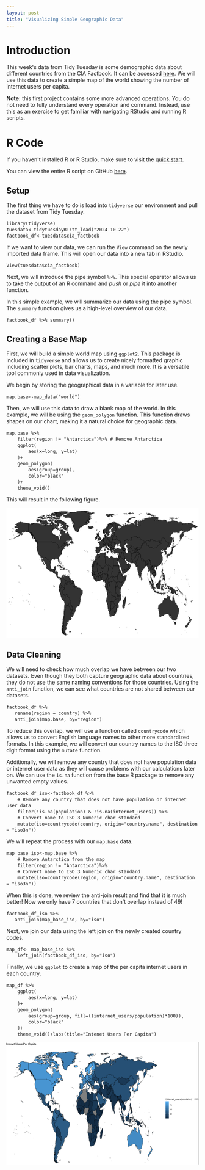 ```yaml
---
layout: post
title: "Visualizing Simple Geographic Data"
---
```


# Introduction

This week's data from Tidy Tuesday is some demographic data about different
countries from the CIA Factbook. It can be accessed 
[here](https://github.com/rfordatascience/tidytuesday/blob/master/data/2024/2024-10-22/readme.md).
We will use this data to create a simple map of the world showing the number of 
internet users per capita.

**Note:** this first project contains some more advanced operations. You do not
need to fully understand every operation and command. Instead, use this as an
exercise to get familiar with navigating RStudio and running R scripts. 

# R Code

If you haven't installed R or R Studio, make sure to visit the 
[quick start](/quickstart.html).

You can view the entire R script on GitHub [here](https://github.com/Koshkov/r-for-info-studies/blob/main/activites/week2.R).

## Setup 

The first thing we have to do is load into `tidyverse` our environment and 
pull the dataset from Tidy Tuesday. 

```
library(tidyverse)
tuesdata<-tidytuesdayR::tt_load("2024-10-22") 
factbook_df<-tuesdata$cia_factbook
```
If we want to view our data, we can run the `View` command on the newly imported 
data frame. This will open our data into a new tab in RStudio. 
```
View(tuesdata$cia_factbook)
```

Next, we will introduce the pipe symbol `%>%`. This special operator allows us
to take the output of an R command and *push* or *pipe* it into another function.

In this simple example, we will summarize our data using the pipe symbol. 
The `summary` function gives us a high-level overview of our data.
```
factbook_df %>% summary()
```

## Creating a Base Map

First, we will build a simple world map using `ggplot2`. This package is 
included in `tidyverse` and allows us to create nicely formatted graphic including
scatter plots, bar charts, maps, and much more. It is a versatile tool commonly 
used in data visualization.

We begin by storing the geographical data  in a variable for later use.
```
map.base<-map_data("world") 
```
Then, we will use this data to draw a blank map of the world.
In this example, we will be using the `geom_polygon` function. This function 
draws shapes on our chart, making it a natural choice for geographic data.
```
map.base %>% 
    filter(region != "Antarctica")%>% # Remove Antarctica 
    ggplot(
        aes(x=long, y=lat)
    )+
    geom_polygon(
        aes(group=group),
        color="black"
    )+
    theme_void()
```

This will result in the following figure.

![](/img/world-blank.png)

## Data Cleaning

We will need to check how much overlap we have between our two datasets. Even
though they both capture geographic data about countries, they do not use the 
same naming conventions for those countries. Using the `anti_join` function, we
can see what countries are not shared between our datasets.
```
factbook_df %>% 
   rename(region = country) %>%
   anti_join(map.base, by="region")
```
To reduce this overlap, we will use a function called `countrycode` which 
allows us to convert English language names to other more standardized formats.
In this example, we will convert our country names to the ISO three digit format
using the `mutate` function.

Additionally, we will remove any country that does not have population data
or internet user data as they will cause problems with our calculations later on. We 
can use the `is.na` function from the base R package to remove any unwanted
empty values.
```
factbook_df_iso<-factbook_df %>% 
    # Remove any country that does not have population or internet user data
    filter(!is.na(population) & !is.na(internet_users)) %>%
    # Convert name to ISO 3 Numeric char standard 
    mutate(iso=countrycode(country, origin="country.name", destination = "iso3n"))
```
We will repeat the process with our `map.base` data.
```
map_base_iso<-map.base %>%
    # Remove Antarctica from the map
    filter(region != "Antarctica")%>%
    # Convert name to ISO 3 Numeric char standard 
    mutate(iso=countrycode(region, origin="country.name", destination = "iso3n"))
 ```
When this is done, we review the anti-join result and find that it is much better!
Now we only have 7 countries that don't overlap instead of 49!
 ```
factbook_df_iso %>% 
    anti_join(map_base_iso, by="iso")
```

Next, we join our data using the left join on the newly created country codes.
```
map_df<- map_base_iso %>%
    left_join(factbook_df_iso, by="iso")
```

Finally, we use `ggplot` to create a map of the per capita internet users
in each country.
```
map_df %>% 
    ggplot(
        aes(x=long, y=lat)
    )+
    geom_polygon(
        aes(group=group, fill=((internet_users/population)*100)),
        color="black"
    )+
    theme_void()+labs(title="Intenet Users Per Capita")
```
![](/img/world.png)
